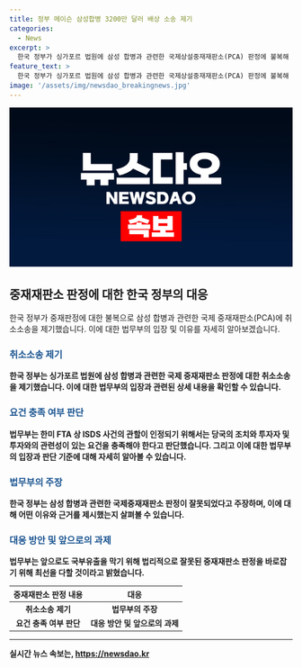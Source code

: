 ```yaml
---
title: 정부 메이슨 삼성합병 3200만 달러 배상 소송 제기
categories:
  - News
excerpt: >
  한국 정부가 싱가포르 법원에 삼성 합병과 관련한 국제상설중재재판소(PCA) 판정에 불복해 438억 원 배상 소송을 제기했다. 법무부는 메이슨의 소송이 국제투자분쟁 대상이 아니라고 주장하며, 관련 조치와 요건 충족을 인정하지 않았다. 또한 메이슨이 자격이 없다는 이유로 불복하고, 법리 상 잘못된 판정을 바로잡아 국부유출을 막겠다고 전했다. 이에 대한 핵심은 정부의 부당한 개입으로 인한 메이슨의 손해와 배상 문제에 있으며, 이를 통해 국부유출을 예방하고자 한다.
feature_text: >
  한국 정부가 싱가포르 법원에 삼성 합병과 관련한 국제상설중재재판소(PCA) 판정에 불복해 438억 원 배상 소송을 제기했다. 법무부는 메이슨의 소송이 국제투자분쟁 대상이 아니라고 주장하며, 관련 조치와 요건 충족을 인정하지 않았다. 또한 메이슨이 자격이 없다는 이유로 불복하고, 법리 상 잘못된 판정을 바로잡아 국부유출을 막겠다고 전했다. 이에 대한 핵심은 정부의 부당한 개입으로 인한 메이슨의 손해와 배상 문제에 있으며, 이를 통해 국부유출을 예방하고자 한다.
image: '/assets/img/newsdao_breakingnews.jpg'
---
```


<p><img src="/assets/img/newsdao_breakingnews.jpg" alt="flaretime 속보" /></p>

<h2 data-ke-size="size26">중재재판소 판정에 대한 한국 정부의 대응</h2>

<p data-ke-size="size16">한국 정부가 중재판정에 대한 불복으로 삼성 합병과 관련한 국제 중재재판소(PCA)에 취소소송을 제기했습니다. 이에 대한 법무부의 입장 및 이유를 자세히 알아보겠습니다.</p>

<h3><b><span style="color: #1a5490;">취소소송 제기</span><b></h3>

<p data-ke-size="size16">한국 정부는 싱가포르 법원에 삼성 합병과 관련한 국제 중재재판소 판정에 대한 취소소송을 제기했습니다. 이에 대한 법무부의 입장과 관련된 상세 내용을 확인할 수 있습니다.</p>

<h3><b><span style="color: #1a5490;">요건 충족 여부 판단</span><b></h3>

<p data-ke-size="size16">법무부는 한미 FTA 상 ISDS 사건의 관할이 인정되기 위해서는 당국의 조치와 투자자 및 투자와의 관련성이 있는 요건을 충족해야 한다고 판단했습니다. 그리고 이에 대한 법무부의 입장과 판단 기준에 대해 자세히 알아볼 수 있습니다.</p>

<h3><b><span style="color: #1a5490;">법무부의 주장</span><b></h3>

<p data-ke-size="size16">한국 정부는 삼성 합병과 관련한 국제중재재판소 판정이 잘못되었다고 주장하며, 이에 대해 어떤 이유와 근거를 제시했는지 살펴볼 수 있습니다.</p>

<h3><b><span style="color: #1a5490;">대응 방안 및 앞으로의 과제</span><b></h3>

<p data-ke-size="size16">법무부는 앞으로도 국부유출을 막기 위해 법리적으로 잘못된 중재재판소 판정을 바로잡기 위해 최선을 다할 것이라고 밝혔습니다.</p>

<table>
    <thead>
        <tr>
            <th>중재재판소 판정 내용</th>
            <th>대응</th>
        </tr>
    </thead>
    <tbody>
        <tr>
            <td style="text-align: center; height: 17px;"><b>취소소송 제기</b></td>
            <td style="text-align: center; height: 17px;"><b>법무부의 주장</b></td>
        </tr>
        <tr>
            <td style="text-align: center; height: 17px;"><b>요건 충족 여부 판단</b></td>
            <td style="text-align: center; height: 17px;"><b>대응 방안 및 앞으로의 과제</b></td>
        </tr>
    </tbody>
</table>

<p><hr></p>
실시간 뉴스 속보는, <a href="https://newsdao.kr" rel="dofollow">https://newsdao.kr</a>


